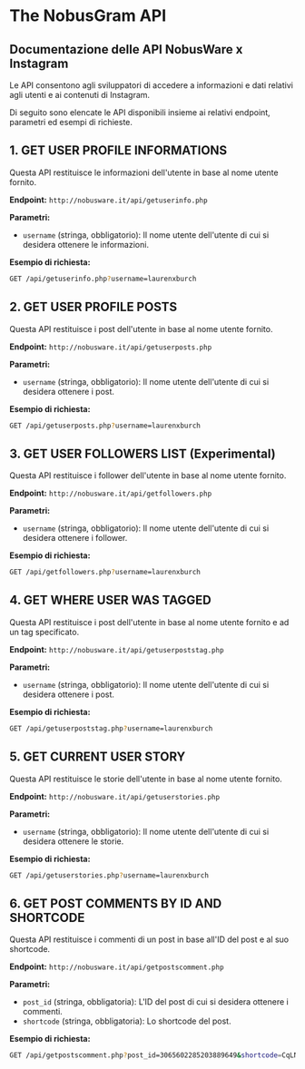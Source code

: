 # The NobusGram API

## Documentazione delle API NobusWare x Instagram

Le API consentono agli sviluppatori di accedere a informazioni e dati relativi agli utenti e ai contenuti di Instagram. 

Di seguito sono elencate le API disponibili insieme ai relativi endpoint, parametri ed esempi di richieste.

## 1. GET USER PROFILE INFORMATIONS

Questa API restituisce le informazioni dell'utente in base al nome utente fornito.

**Endpoint:** `http://nobusware.it/api/getuserinfo.php`

**Parametri:**
- `username` (stringa, obbligatorio): Il nome utente dell'utente di cui si desidera ottenere le informazioni.

**Esempio di richiesta:**
```sh
GET /api/getuserinfo.php?username=laurenxburch
```


## 2. GET USER PROFILE POSTS

Questa API restituisce i post dell'utente in base al nome utente fornito.

**Endpoint:** `http://nobusware.it/api/getuserposts.php`

**Parametri:**
- `username` (stringa, obbligatorio): Il nome utente dell'utente di cui si desidera ottenere i post.

**Esempio di richiesta:**
```sh
GET /api/getuserposts.php?username=laurenxburch
```


## 3. GET USER FOLLOWERS LIST (Experimental)

Questa API restituisce i follower dell'utente in base al nome utente fornito.

**Endpoint:** `http://nobusware.it/api/getfollowers.php`

**Parametri:**
- `username` (stringa, obbligatorio): Il nome utente dell'utente di cui si desidera ottenere i follower.

**Esempio di richiesta:**
```sh
GET /api/getfollowers.php?username=laurenxburch
```


## 4. GET WHERE USER WAS TAGGED

Questa API restituisce i post dell'utente in base al nome utente fornito e ad un tag specificato.

**Endpoint:** `http://nobusware.it/api/getuserpoststag.php`

**Parametri:**
- `username` (stringa, obbligatorio): Il nome utente dell'utente di cui si desidera ottenere i post.

**Esempio di richiesta:**
```sh
GET /api/getuserpoststag.php?username=laurenxburch
```


## 5. GET CURRENT USER STORY

Questa API restituisce le storie dell'utente in base al nome utente fornito.

**Endpoint:** `http://nobusware.it/api/getuserstories.php`

**Parametri:**
- `username` (stringa, obbligatorio): Il nome utente dell'utente di cui si desidera ottenere le storie.

**Esempio di richiesta:**
```sh
GET /api/getuserstories.php?username=laurenxburch
```


## 6. GET POST COMMENTS BY ID AND SHORTCODE

Questa API restituisce i commenti di un post in base all'ID del post e al suo shortcode.

**Endpoint:** `http://nobusware.it/api/getpostscomment.php`

**Parametri:**
- `post_id` (stringa, obbligatoria): L'ID del post di cui si desidera ottenere i commenti.
- `shortcode` (stringa, obbligatoria): Lo shortcode del post.

**Esempio di richiesta:**
```sh
GET /api/getpostscomment.php?post_id=3065602285203889649&shortcode=CqLNQlANB3x
